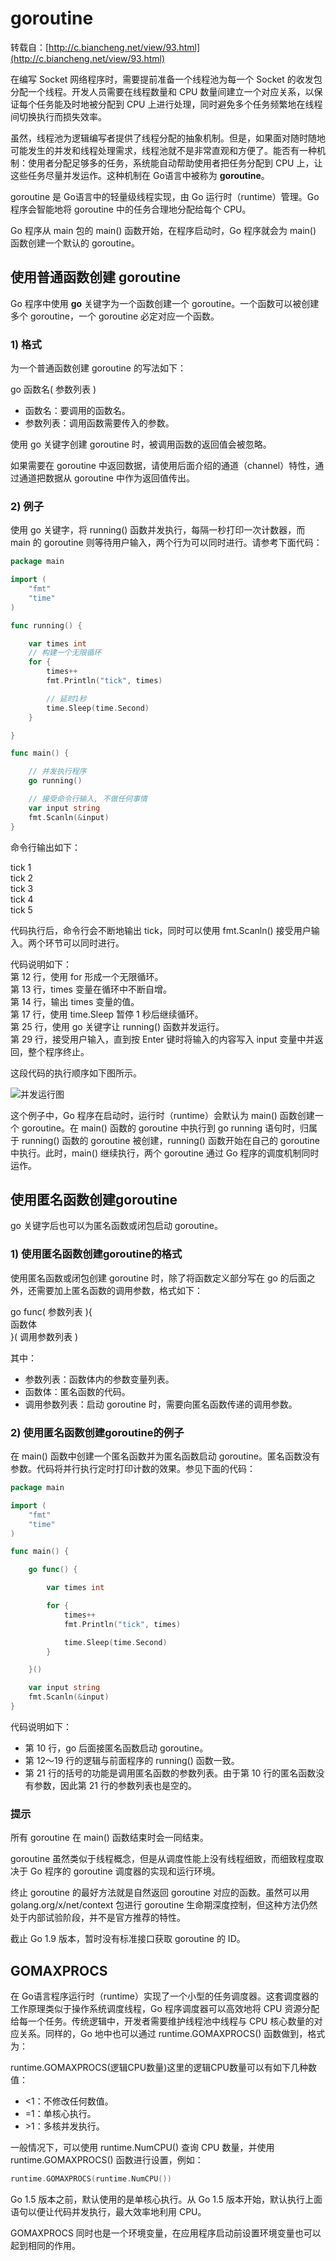 # goroutine

转载自：[http://c.biancheng.net/view/93.html](http://c.biancheng.net/view/93.html)

在编写 Socket 网络程序时，需要提前准备一个线程池为每一个 Socket 的收发包分配一个线程。开发人员需要在线程数量和 CPU 数量间建立一个对应关系，以保证每个任务能及时地被分配到 CPU 上进行处理，同时避免多个任务频繁地在线程间切换执行而损失效率。

 虽然，线程池为逻辑编写者提供了线程分配的抽象机制。但是，如果面对随时随地可能发生的并发和线程处理需求，线程池就不是非常直观和方便了。能否有一种机制：使用者分配足够多的任务，系统能自动帮助使用者把任务分配到 CPU 上，让这些任务尽量并发运作。这种机制在 Go语言中被称为 **goroutine**。

goroutine 是 Go语言中的轻量级线程实现，由 Go 运行时（runtime）管理。Go 程序会智能地将 goroutine 中的任务合理地分配给每个 CPU。

Go 程序从 main 包的 main\(\) 函数开始，在程序启动时，Go 程序就会为 main\(\) 函数创建一个默认的 goroutine。

## 使用普通函数创建 goroutine

Go 程序中使用 **go** 关键字为一个函数创建一个 goroutine。一个函数可以被创建多个 goroutine，一个 goroutine 必定对应一个函数。

###  1\) 格式

 为一个普通函数创建 goroutine 的写法如下：

 go 函数名\( 参数列表 \)

*  函数名：要调用的函数名。
*  参数列表：调用函数需要传入的参数。

 使用 go 关键字创建 goroutine 时，被调用函数的返回值会被忽略。

 如果需要在 goroutine 中返回数据，请使用后面介绍的通道（channel）特性，通过通道把数据从 goroutine 中作为返回值传出。

###  2\) 例子

 使用 go 关键字，将 running\(\) 函数并发执行，每隔一秒打印一次计数器，而 main 的 goroutine 则等待用户输入，两个行为可以同时进行。请参考下面代码：

```go
package main

import (
    "fmt"
    "time"
)

func running() {

    var times int
    // 构建一个无限循环
    for {
        times++
        fmt.Println("tick", times)

        // 延时1秒
        time.Sleep(time.Second)
    }

}

func main() {

    // 并发执行程序
    go running()

    // 接受命令行输入, 不做任何事情
    var input string
    fmt.Scanln(&input)
}
```

 命令行输出如下：

 tick 1  
 tick 2  
 tick 3  
 tick 4  
 tick 5

 代码执行后，命令行会不断地输出 tick，同时可以使用 fmt.Scanln\(\) 接受用户输入。两个环节可以同时进行。

 代码说明如下：  
 第 12 行，使用 for 形成一个无限循环。  
 第 13 行，times 变量在循环中不断自增。  
 第 14 行，输出 times 变量的值。  
 第 17 行，使用 time.Sleep 暂停 1 秒后继续循环。  
 第 25 行，使用 go 关键字让 running\(\) 函数并发运行。  
 第 29 行，接受用户输入，直到按 Enter 键时将输入的内容写入 input 变量中并返回，整个程序终止。

 这段代码的执行顺序如下图所示。

![&#x5E76;&#x53D1;&#x8FD0;&#x884C;&#x56FE;](../../.gitbook/assets/image%20%2817%29.png)

这个例子中，Go 程序在启动时，运行时（runtime）会默认为 main\(\) 函数创建一个 goroutine。在 main\(\) 函数的 goroutine 中执行到 go running 语句时，归属于 running\(\) 函数的 goroutine 被创建，running\(\) 函数开始在自己的 goroutine 中执行。此时，main\(\) 继续执行，两个 goroutine 通过 Go 程序的调度机制同时运作。

##  使用匿名函数创建goroutine

 go 关键字后也可以为匿名函数或闭包启动 goroutine。

###  1\) 使用匿名函数创建goroutine的格式

 使用匿名函数或闭包创建 goroutine 时，除了将函数定义部分写在 go 的后面之外，还需要加上匿名函数的调用参数，格式如下：

 go func\( 参数列表 \){  
     函数体  
 }\( 调用参数列表 \)

 其中：

*  参数列表：函数体内的参数变量列表。
*  函数体：匿名函数的代码。
*  调用参数列表：启动 goroutine 时，需要向匿名函数传递的调用参数。

###  2\) 使用匿名函数创建goroutine的例子

 在 main\(\) 函数中创建一个匿名函数并为匿名函数启动 goroutine。匿名函数没有参数。代码将并行执行定时打印计数的效果。参见下面的代码：

```go
package main

import (
    "fmt"
    "time"
)

func main() {

    go func() {

        var times int

        for {
            times++
            fmt.Println("tick", times)

            time.Sleep(time.Second)
        }

    }()

    var input string
    fmt.Scanln(&input)
}
```

 代码说明如下：

*  第 10 行，go 后面接匿名函数启动 goroutine。
*  第 12～19 行的逻辑与前面程序的 running\(\) 函数一致。
*  第 21 行的括号的功能是调用匿名函数的参数列表。由于第 10 行的匿名函数没有参数，因此第 21 行的参数列表也是空的。

### 提示

所有 goroutine 在 main\(\) 函数结束时会一同结束。

goroutine 虽然类似于线程概念，但是从调度性能上没有线程细致，而细致程度取决于 Go 程序的 goroutine 调度器的实现和运行环境。

终止 goroutine 的最好方法就是自然返回 goroutine 对应的函数。虽然可以用 golang.org/x/net/context 包进行 goroutine 生命期深度控制，但这种方法仍然处于内部试验阶段，并不是官方推荐的特性。

截止 Go 1.9 版本，暂时没有标准接口获取 goroutine 的 ID。

## GOMAXPROCS

在 Go语言程序运行时（runtime）实现了一个小型的任务调度器。这套调度器的工作原理类似于操作系统调度线程，Go 程序调度器可以高效地将 CPU 资源分配给每一个任务。传统逻辑中，开发者需要维护线程池中线程与 CPU 核心数量的对应关系。同样的，Go 地中也可以通过 runtime.GOMAXPROCS\(\) 函数做到，格式为：

runtime.GOMAXPROCS\(逻辑CPU数量\)这里的逻辑CPU数量可以有如下几种数值：

* &lt;1：不修改任何数值。
* =1：单核心执行。
* &gt;1：多核并发执行。

一般情况下，可以使用 runtime.NumCPU\(\) 查询 CPU 数量，并使用 runtime.GOMAXPROCS\(\) 函数进行设置，例如：

```go
runtime.GOMAXPROCS(runtime.NumCPU())
```

Go 1.5 版本之前，默认使用的是单核心执行。从 Go 1.5 版本开始，默认执行上面语句以便让代码并发执行，最大效率地利用 CPU。  
  
GOMAXPROCS 同时也是一个环境变量，在应用程序启动前设置环境变量也可以起到相同的作用。

